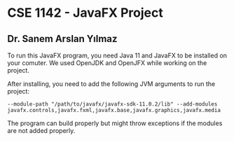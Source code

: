 # CSE 1142 - JavaFX Project
## Dr. Sanem Arslan Yılmaz

To run this JavaFX program, you need Java 11 and JavaFX to be installed on your comuter. We used OpenJDK and OpenJFX while working on the project.

After installing, you need to add the following JVM arguments to run the project:

```
--module-path "/path/to/javafx/javafx-sdk-11.0.2/lib" --add-modules javafx.controls,javafx.fxml,javafx.base,javafx.graphics,javafx.media
```

The program can build properly but might throw exceptions if the modules are not added properly.
